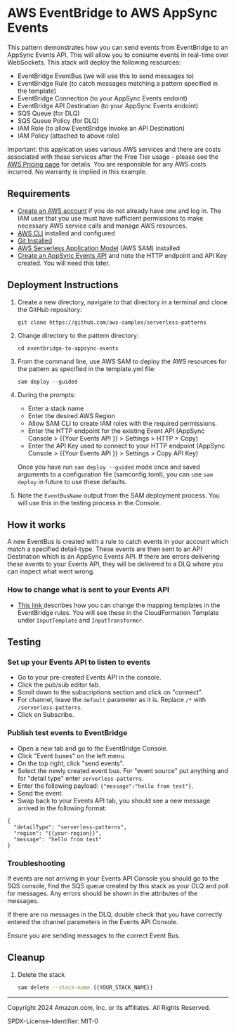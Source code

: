# AWS EventBridge to AWS AppSync Events

This pattern demonstrates how you can send events from EventBridge to an AppSync Events API. This will allow you to consume events in real-time over WebSockets. This stack will deploy the following resources: 

- EventBridge EventBus (we will use this to send messages to)
- EventBridge Rule (to catch messages matching a pattern specified in the template)
- EventBridge Connection (to your AppSync Events endoint)
- EventBridge API Destination (to your AppSync Events endoint)
- SQS Queue (for DLQ)
- SQS Queue Policy (for DLQ)
- IAM Role (to allow EventBridge Invoke an API Destination)
- IAM Policy (attached to above role)

Important: this application uses various AWS services and there are costs associated with these services after the Free Tier usage - please see the [AWS Pricing page](https://aws.amazon.com/pricing/) for details. You are responsible for any AWS costs incurred. No warranty is implied in this example.

## Requirements

* [Create an AWS account](https://portal.aws.amazon.com/gp/aws/developer/registration/index.html) if you do not already have one and log in. The IAM user that you use must have sufficient permissions to make necessary AWS service calls and manage AWS resources.
* [AWS CLI](https://docs.aws.amazon.com/cli/latest/userguide/install-cliv2.html) installed and configured
* [Git Installed](https://git-scm.com/book/en/v2/Getting-Started-Installing-Git)
* [AWS Serverless Application Model](https://docs.aws.amazon.com/serverless-application-model/latest/developerguide/serverless-sam-cli-install.html) (AWS SAM) installed
* [Create an AppSync Events API](https://docs.aws.amazon.com/appsync/latest/eventapi/create-event-api-tutorial.html) and note the HTTP endpoint and API Key created. You will need this later. 

## Deployment Instructions

1. Create a new directory, navigate to that directory in a terminal and clone the GitHub repository:
    ``` 
    git clone https://github.com/aws-samples/serverless-patterns
    ```
1. Change directory to the pattern directory:
    ```
    cd eventbridge-to-appsync-events
    ```
1. From the command line, use AWS SAM to deploy the AWS resources for the pattern as specified in the template.yml file:
    ```
    sam deploy --guided
    ```
1. During the prompts:
    * Enter a stack name
    * Enter the desired AWS Region
    * Allow SAM CLI to create IAM roles with the required permissions.
    * Enter the HTTP endpoint for the existing Event API (AppSync Console > {{Your Events API }} > Settings > HTTP > Copy)
    * Enter the API Key used to connect to your HTTP endpoint (AppSync Console > {{Your Events API }} > Settings > Copy API Key)

    Once you have run `sam deploy --guided` mode once and saved arguments to a configuration file (samconfig.toml), you can use `sam deploy` in future to use these defaults.

1. Note the `EventBusName` output from the SAM deployment process. You will use this in the testing process in the Console. 

## How it works

A new EventBus is created with a rule to catch events in your account which match a specified detail-type. These events are then sent to an API Destination which is an AppSync Events API. If there are errors delivering these events to your Events API, they will be delivered to a DLQ where you can inspect what went wrong. 

### How to change what is sent to your Events API

* [This link ](https://docs.aws.amazon.com/eventbridge/latest/userguide/eb-transform-target-input.html) describes how you can change the mapping templates in the EventBridge rules. You will see these in the CloudFormation Template under `InputTemplate` and  `InputTransformer`.

## Testing

### Set up your Events API to listen to events
- Go to your pre-created Events API in the console.
- Click the pub/sub editor tab.
- Scroll down to the subscriptions section and click on "connect".
- For channel, leave the `default` parameter as it is. Replace `/*` with `/serverless-patterns`.
- Click on Subscribe.

### Publish test events to EventBridge

- Open a new tab and go to the EventBridge Console.
- Click "Event buses" on the left menu.
- On the top right, click "send events".
- Select the newly created event bus. For "event source" put anything and for "detail type" enter `serverless-patterns`.
- Enter the following payload: `{"message":"hello from test"}`.
- Send the event.
- Swap back to your Events API tab, you should see a new message arrived in the following format: 
```
{
  "detailType": "serverless-patterns",
  "region": "{{your-region}}",
  "message": "hello from test"
}
```

### Troubleshooting
If events are not arriving in your Events API Console you should go to the SQS console, find the SQS queue created by this stack as your DLQ and poll for messages. Any errors should be shown in the attributes of the messages. 

If there are no messages in the DLQ, double check that you have correctly entered the channel parameters in the Events API Console. 

Ensure you are sending messages to the correct Event Bus. 

## Cleanup
 
1. Delete the stack
    ```bash
    sam delete --stack-name {{YOUR_STACK_NAME}}
    ```

----
Copyright 2024 Amazon.com, Inc. or its affiliates. All Rights Reserved.

SPDX-License-Identifier: MIT-0
